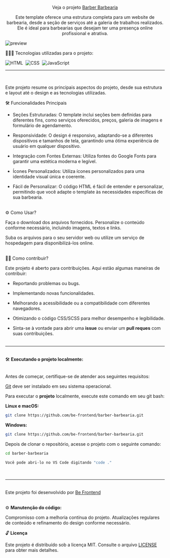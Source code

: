 <div align="center">

Veja o projeto <a href="https://barberarbearia.netlify.app/">Barber Barbearia</a>

<p>Este template oferece uma estrutura completa para um website de barbearia, desde a seção de serviços até a galeria de trabalhos realizados. Ele é ideal para barbearias que desejam ter uma presença online profissional e atrativa.
</p>
</div>

![preview](https://github.com/be-frontend/frontend-websites/assets/110783805/2df76c6f-30cb-4c1f-9475-8f75007ee01c)

👨🏼‍💻 Tecnologias utilizadas para o projeto:

![HTML](https://img.shields.io/badge/-HTML-0D1117?style=for-the-badge&logo=html5&labelColor=0D1117)&nbsp;
![CSS](https://img.shields.io/badge/-CSS-0D1117?style=for-the-badge&logo=CSS3&logoColor=blue&labelColor=0D1117)&nbsp;
![JavaScript](https://img.shields.io/badge/-javascript-0D1117?style=for-the-badge&logo=javascript&logoColor=yellow&labelColor=0D1117)&nbsp;
<hr><br>

Este projeto resume os principais aspectos do projeto, desde sua estrutura e layout até o design e as tecnologias utilizadas.

🛠️ Funcionalidades Principais

- Seções Estruturadas: O template inclui seções bem definidas para diferentes fins, como serviços oferecidos, preços, galeria de imagens e formulário de agendamento.

- Responsividade: O design é responsivo, adaptando-se a diferentes dispositivos e tamanhos de tela, garantindo uma ótima experiência de usuário em qualquer dispositivo.

- Integração com Fontes Externas: Utiliza fontes do Google Fonts para garantir uma estética moderna e legível.

- Ícones Personalizados: Utiliza ícones personalizados para uma identidade visual única e coerente.

- Fácil de Personalizar: O código HTML é fácil de entender e personalizar, permitindo que você adapte o template às necessidades específicas de sua barbearia.<br><br>

⚙️ Como Usar?

Faça o download dos arquivos fornecidos.
Personalize o conteúdo conforme necessário, incluindo imagens, textos e links.

Suba os arquivos para o seu servidor web ou utilize um serviço de hospedagem para disponibilizá-los online.<br><br>

🕵🏻 Como contribuir?

Este projeto é aberto para contribuições. Aqui estão algumas maneiras de contribuir:

- Reportando problemas ou bugs.

- Implementando novas funcionalidades.

- Melhorando a acessibilidade ou a compatibilidade com diferentes navegadores.

- Otimizando o código CSS/SCSS para melhor desempenho e legibilidade.

- Sinta-se à vontade para abrir uma <b>issue</b> ou enviar um <b>pull reques</b> com suas contribuições.<br><br>

<hr>
<br>🛠️ <b>Executando o projeto localmente:</b><br><br>

<p>Antes de começar, certifique-se de atender aos seguintes requisitos:</p>

[Git](https://git-scm.com/downloads "Download Git") deve ser instalado em seu sistema operacional.

Para executar o <b>projeto</b> localmente, execute este comando em seu git bash:

<b>Linux e macOS:</b>

```bash
git clone https://github.com/be-frontend/barber-barbearia.git
```

<b>Windows:</b>

```bash
git clone https://github.com/be-frontend/barber-barbearia.git
```
Depois de clonar o repositório, acesse o projeto com o seguinte comando:

```bash
cd barber-barbearia
```
```bash
Você pode abri-lo no VS Code digitando "code ."
```

<br><hr><br>
Este projeto foi desenvolvido por <a href="https://github.com/be-frontend/">Be Frontend</a><br><br>

⚙️ <b>Manutenção do código:</b>

Compromisso com a melhoria contínua do projeto.
Atualizações regulares de conteúdo e refinamento do design conforme necessário.

🔓 <b>Licença</b>

Este projeto é distribuído sob a licença MIT. Consulte o arquivo [LICENSE](../../LICENSE) para obter mais detalhes.
